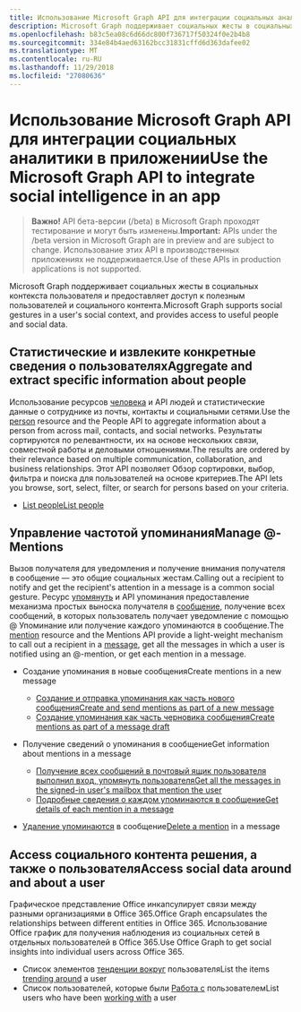 ```yaml
---
title: Использование Microsoft Graph API для интеграции социальных аналитики в приложении
description: Microsoft Graph поддерживает социальных жесты в социальных контекста пользователя и предоставляет доступ к полезным пользователей и социального контента.
ms.openlocfilehash: b83c5ea08c6d66dc800f736717f50324f0e2b4b8
ms.sourcegitcommit: 334e84b4aed63162bcc31831cffd6d363dafee02
ms.translationtype: MT
ms.contentlocale: ru-RU
ms.lasthandoff: 11/29/2018
ms.locfileid: "27080636"
---
```

# <a name="use-the-microsoft-graph-api-to-integrate-social-intelligence-in-an-app"></a><span data-ttu-id="2ae7e-103">Использование Microsoft Graph API для интеграции социальных аналитики в приложении</span><span class="sxs-lookup"><span data-stu-id="2ae7e-103">Use the Microsoft Graph API to integrate social intelligence in an app</span></span>

> <span data-ttu-id="2ae7e-104">**Важно!** API бета-версии (/beta) в Microsoft Graph проходят тестирование и могут быть изменены.</span><span class="sxs-lookup"><span data-stu-id="2ae7e-104">**Important:** APIs under the /beta version in Microsoft Graph are in preview and are subject to change.</span></span> <span data-ttu-id="2ae7e-105">Использование этих API в производственных приложениях не поддерживается.</span><span class="sxs-lookup"><span data-stu-id="2ae7e-105">Use of these APIs in production applications is not supported.</span></span>

<span data-ttu-id="2ae7e-106">Microsoft Graph поддерживает социальных жесты в социальных контекста пользователя и предоставляет доступ к полезным пользователей и социального контента.</span><span class="sxs-lookup"><span data-stu-id="2ae7e-106">Microsoft Graph supports social gestures in a user's social context, and provides access to useful people and social data.</span></span>

## <a name="aggregate-and-extract-specific-information-about-people"></a><span data-ttu-id="2ae7e-107">Статистические и извлеките конкретные сведения о пользователях</span><span class="sxs-lookup"><span data-stu-id="2ae7e-107">Aggregate and extract specific information about people</span></span>

<span data-ttu-id="2ae7e-108">Использование ресурсов [человека](../resources/person.md) и API людей и статистические данные о сотруднике из почты, контакты и социальными сетями.</span><span class="sxs-lookup"><span data-stu-id="2ae7e-108">Use the [person](../resources/person.md) resource and the People API to aggregate information about a person from across mail, contacts, and social networks.</span></span> <span data-ttu-id="2ae7e-109">Результаты сортируются по релевантности, их на основе нескольких связи, совместной работы и деловыми отношениями.</span><span class="sxs-lookup"><span data-stu-id="2ae7e-109">The results are ordered by their relevance based on multiple communication, collaboration, and business relationships.</span></span> <span data-ttu-id="2ae7e-110">Этот API позволяет Обзор сортировки, выбор, фильтра и поиска для пользователей на основе критериев.</span><span class="sxs-lookup"><span data-stu-id="2ae7e-110">The API lets you browse, sort, select, filter, or search for persons based on your criteria.</span></span>

- [<span data-ttu-id="2ae7e-111">List people</span><span class="sxs-lookup"><span data-stu-id="2ae7e-111">List people</span></span>](../api/user-list-people.md)

## <a name="manage--mentions"></a><span data-ttu-id="2ae7e-112">Управление частотой упоминания</span><span class="sxs-lookup"><span data-stu-id="2ae7e-112">Manage @-Mentions</span></span>

<span data-ttu-id="2ae7e-113">Вызов получателя для уведомления и получение внимания получателя в сообщение — это общие социальных жестам.</span><span class="sxs-lookup"><span data-stu-id="2ae7e-113">Calling out a recipient to notify and get the recipient's attention in a message is a common social gesture.</span></span>
<span data-ttu-id="2ae7e-114">Ресурс [упомянуть](../resources/mention.md) и API упоминания предоставление механизма простых выноска получателя в [сообщение](../resources/message.md), получение всех сообщений, в которых пользователь получает уведомление с помощью @ Упоминание или получение каждого упоминаются в сообщение.</span><span class="sxs-lookup"><span data-stu-id="2ae7e-114">The [mention](../resources/mention.md) resource and the Mentions API provide a light-weight mechanism to call out a recipient in a [message](../resources/message.md), get all the messages in which a user is notified using an @-mention, or get each mention in a message.</span></span>

<!--
Include the next sentence when supporting events.

**Mention** is also supported by [Event](../resources/event.md).

-->

- <span data-ttu-id="2ae7e-115">Создание упоминания в новые сообщения</span><span class="sxs-lookup"><span data-stu-id="2ae7e-115">Create mentions in a new message</span></span>

  - [<span data-ttu-id="2ae7e-116">Создание и отправка упоминания как часть нового сообщения</span><span class="sxs-lookup"><span data-stu-id="2ae7e-116">Create and send mentions as part of a new message</span></span>](../api/user-sendmail.md#request-2)
  - [<span data-ttu-id="2ae7e-117">Создание упоминания как часть черновика сообщения</span><span class="sxs-lookup"><span data-stu-id="2ae7e-117">Create mentions as part of a message draft</span></span>](../api/user-post-messages.md#request-2)

- <span data-ttu-id="2ae7e-118">Получение сведений о упоминания в сообщение</span><span class="sxs-lookup"><span data-stu-id="2ae7e-118">Get information about mentions in a message</span></span>

  - [<span data-ttu-id="2ae7e-119">Получение всех сообщений в почтовый ящик пользователя выполнил вход, упомянуть пользователя</span><span class="sxs-lookup"><span data-stu-id="2ae7e-119">Get all the messages in the signed-in user's mailbox that mention the user</span></span>](../api/user-list-messages.md#request-2)
  - [<span data-ttu-id="2ae7e-120">Подробные сведения о каждом упоминаются в сообщение</span><span class="sxs-lookup"><span data-stu-id="2ae7e-120">Get details of each mention in a message</span></span>](../api/message-get.md#request-2)

- <span data-ttu-id="2ae7e-121">[Удаление упоминаются](../api/message-delete.md#request-2) в сообщение</span><span class="sxs-lookup"><span data-stu-id="2ae7e-121">[Delete a mention](../api/message-delete.md#request-2) in a message</span></span>

## <a name="access-social-data-around-and-about-a-user"></a><span data-ttu-id="2ae7e-122">Access социального контента решения, а также о пользователя</span><span class="sxs-lookup"><span data-stu-id="2ae7e-122">Access social data around and about a user</span></span>

<span data-ttu-id="2ae7e-123">Графическое представление Office инкапсулирует связи между разными организациями в Office 365.</span><span class="sxs-lookup"><span data-stu-id="2ae7e-123">Office Graph encapsulates the relationships between different entities in Office 365.</span></span> <span data-ttu-id="2ae7e-124">Использование Office график для получения наблюдения из социальных сетей в отдельных пользователей в Office 365.</span><span class="sxs-lookup"><span data-stu-id="2ae7e-124">Use Office Graph to get social insights into individual users across Office 365.</span></span>

- <span data-ttu-id="2ae7e-125">Список элементов [тенденции вокруг](../api/insights-list-trending.md) пользователя</span><span class="sxs-lookup"><span data-stu-id="2ae7e-125">List the items [trending around](../api/insights-list-trending.md) a user</span></span>
- <span data-ttu-id="2ae7e-126">Список пользователей, которые были [Работа с](../api/user-list-people.md) пользователем</span><span class="sxs-lookup"><span data-stu-id="2ae7e-126">List users who have been [working with](../api/user-list-people.md) a user</span></span>
